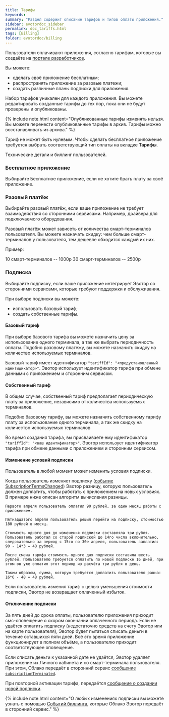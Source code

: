 ```yaml
---
title: Тарифы
keywords:
summary: "Раздел содержит описание тарифов и типов оплаты приложения."
sidebar: evotordoc_sidebar
permalink: doc_tariffs.html
tags: [Billing]
folder: evotordoc/billing
---
```


Пользователи оплачивают приложения, согласно тарифам, которые вы создаёте на [портале разработчиков](https://dev.evotor.ru).

Вы можете:

 * сделать своё приложение бесплатным;
 * распространять приложение за разовые платежи;
 * создать различные планы подписки для приложения.

Набор тарифов уникален для каждого приложения. Вы можете редактировать созданные тарифы до тех пор, пока они не будут проверены и опубликованы.

{% include note.html content="Опубликованные тарифы изменять нельзя. Вы можете перенести опубликованные тарифы в архив. Тарифы можно восстанавливать из архива." %}

Тариф не может быть нулевым. Чтобы сделать бесплатное приложение требуется выбрать соответствующий тип оплаты на вкладке **Тарифы**.

Технические детали и биллинг пользователей.

### Бесплатное приложение

Выбирайте Бесплатное приложение, если не хотите брать плату за своё приложение.

### Разовый платёж

Выбирайте разовый платёж, если ваше приложение не требует взаимодействия со сторонними сервисами. Например, драйвера для подключаемого оборудования.

Разовый платёж может зависеть от количества смарт-терминалов пользователя. Вы можете назначать скидку: чем больше смарт-терминалов у пользователя, тем дешевле обходится каждый их них.

Пример:

10 смарт-терминалов -- 1000р
30 смарт-терминалов -- 2500р

### Подписка

Выбирайте подписку, если ваше приложение интегрирует Эвотор со сторонними сервисами, которые требуют поддержки и обслуживания.

При выборе подписки вы можете:
 * использовать базовый тариф;
 * создать собственные тарифы.

#### Базовый тариф

При выборе базового тарифа вы можете назначить цену за использование одного терминала, а так же выбрать периодичность оплаты.
Подобно разовому платежу, вы можете назначить скидку на количество используемых терминалов.

Базовый тариф имеет идентификатор `"tariffId": "<предустановленный идентификатор>"`. Эвотор использует идентификатор тарифа при обмене данными с приложением и сторонним сервисом.

#### Собственный тариф

В общем случае, собственный тариф предполагает периодическую плату за приложение, независимо от количества используемых терминалов.

Подобно базовому тарифу, вы можете назначить собственному тарифу плату за использование одного терминала, а так же скидку на количество используемых терминалов

Во время создания тарифа, вы присваиваете ему идентификатор `"tariffId": "<ваш идентификатор>"`. Эвотор использует идентификатор тарифа при обмене данными с приложением и сторонним сервисом.

#### Изменение условий подписки

Пользователь в любой момент может изменить условия подписки.

Когда пользователь изменяет подписку ([событие SubscriptionTermsChanged](https://api.evotor.ru/docs/#tag/Vebhuki-uvedomleniya%2Fpaths%2F~1partner.ru~1api~1v1~1user~1event%2Fpost)) Эвотор разницу, которую пользователь должен доплатить, чтобы работать с приложением на новых условиях. В примере ниже описан алгоритм вычисления разницы.

```
Первого апреля пользователь оплатил 90 рублей, за один месяц работы с приложением.

Пятнадцатого апреля пользователь решил перейти на подписку, стоимостью 180 рублей в месяц.

Стоимость одного дня до изменения подписки составляла три рубля. Пользователь работал со старой подпиской до 14го числа включительно, следовательно за период с 15го по 30е апреля, пользователь заплатил: 90 - 14*3 = 48 рублей.

После смены тарифа стоимость одного дня подписки составила шесть рублей. Пользователю требуется оплатить по новой подписке 16 дней, при этом он уже оплатил этот период из расчёта три рубля в день.

Таким образом, сумма, которую требуется доплатить пользователю равна: 16*6 - 48 = 48 рублей.
```

Если пользователь изменил тариф с целью уменьшения стоимости подписки, Эвотор не возвращает оплаченный избыток.

#### Отключение подписки

За пять дней до срока оплаты, пользователю приложения приходит смс-оповещение о скором окончании оплаченного периода. Если не удаётся оплатить подписку (недостаточно средств на счету Эвотор или на карте пользователя), Эвотор будет пытаться списать деньги в течение оставшихся пяти дней. Всё это время приложение функционирует в полном объёме, а пользователю приходит соответствующее оповещение.

Если списать деньги к указанной дате не удаётся, Эвотор удаляет приложение из Личного кабинета и со смарт-терминала пользователя. При этом, Облако передаёт в сторонний сервис [сообщение `subscriptionTerminated`](https://api.evotor.ru/docs/#tag/Vebhuki-uvedomleniya%2Fpaths%2F~1partner.ru~1api~1v1~1subscription~1event%2Fpost).

При повторной активации тарифа, передаётся [сообщение о создании новой подписки](./doc_about_billing.html).

{% include note.html content="О любых изменениях подписки вы можете узнать с помощью [Событий биллинга](https://api.evotor.ru/docs/#tag/Vebhuki-uvedomleniya%2Fpaths%2F~1partner.ru~1api~1v1~1subscription~1event%2Fpost), которые Облако Эвотор передаёт в сторонний сервис." %}
